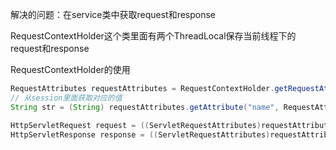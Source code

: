解决的问题：在service类中获取request和response

RequestContextHolder这个类里面有两个ThreadLocal保存当前线程下的request和response

RequestContextHolder的使用
```java
RequestAttributes requestAttributes = RequestContextHolder.getRequestAttributes();
// 从session里面获取对应的值
String str = (String) requestAttributes.getAttribute("name", RequestAttributes.SCOPE_SESSION);

HttpServletRequest request = ((ServletRequestAttributes)requestAttributes).getRequest();
HttpServletResponse response = ((ServletRequestAttributes)requestAttributes).getResponse();
```
